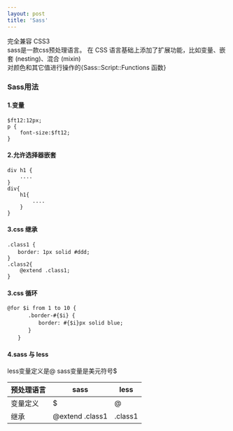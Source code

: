```yaml
---
layout: post
title: 'Sass'
---
```

完全兼容 CSS3  
sass是一款css预处理语言。
在 CSS 语言基础上添加了扩展功能，比如变量、嵌套 (nesting)、混合 (mixin)  
对颜色和其它值进行操作的{Sass::Script::Functions 函数}  
<!--break-->

### Sass用法

#### 1.变量
```
$ft12:12px;
p {
	font-size:$ft12;
}
```
#### 2.允许选择器嵌套
```
div h1 {
	....
}
div{
	h1{
		....
	}
}
```
#### 3.css 继承
```
.class1 {
　　border: 1px solid #ddd;
}
.class2{
	@extend .class1;
}
```
#### 3.css 循环
```
@for $i from 1 to 10 {
　　　　.border-#{$i} {
　　　　　　border: #{$i}px solid blue;
　　　　}
　　}
```
#### 4.sass 与 less

less变量定义是@
sass变量是美元符号$

| 预处理语言 | sass            | less    |
| ----- | --------------- | ------- |
| 变量定义  | $               | @       |
| 继承    | @extend .class1 | .class1 |

